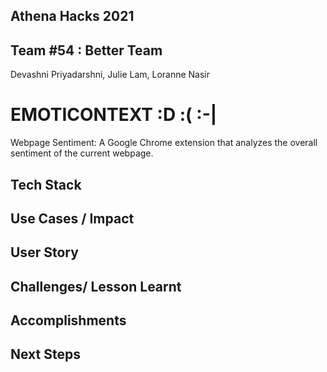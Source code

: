 ## Athena Hacks 2021

## Team #54 : Better Team
Devashni Priyadarshni, Julie Lam, Loranne Nasir

# EMOTICONTEXT :D :( :-|
Webpage Sentiment: A Google Chrome extension that analyzes the overall sentiment of the current webpage.

## Tech Stack

## Use Cases / Impact

## User Story

## Challenges/ Lesson Learnt

## Accomplishments

## Next Steps